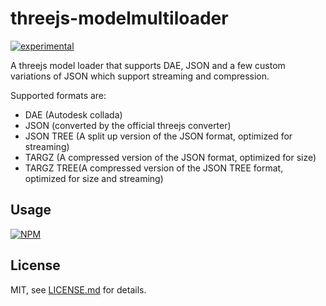 # threejs-modelmultiloader

[![experimental](http://badges.github.io/stability-badges/dist/experimental.svg)](http://github.com/badges/stability-badges)

A threejs model loader that supports DAE, JSON and a few custom variations of JSON which support streaming and compression.

Supported formats are:
- DAE (Autodesk collada)
- JSON (converted by the official threejs converter)
- JSON TREE (A split up version of the JSON format, optimized for streaming)
- TARGZ (A compressed version of the JSON format, optimized for size)
- TARGZ TREE(A compressed version of the JSON TREE format, optimized for size and streaming)

## Usage

[![NPM](https://nodei.co/npm/threejs-modelmultiloader.png)](https://nodei.co/npm/threejs-modelmultiloader/)

## License

MIT, see [LICENSE.md](http://github.com/bunnybones1/threejs-modelmultiloader/blob/master/LICENSE.md) for details.
